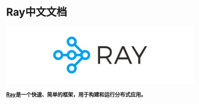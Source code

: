 # Ray中文文档

![](https://github.com/ray-project/ray/raw/master/doc/source/images/ray_header_logo.png)


**[Ray](https://git.io/rayio)是一个快速、简单的框架，用于构建和运行分布式应用。**
